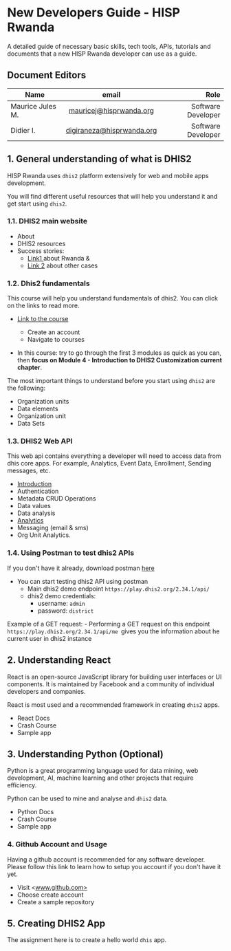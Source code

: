 # New Developers Guide - HISP Rwanda
A detailed guide of necessary basic skills, tech tools, APIs, tutorials and documents that a new HISP Rwanda developer can use as a guide.

## Document Editors 
| Name            | email                   | Role                
| ----------------|:-----------------------:| ------------------:|
| Maurice Jules M.| mauricej@hisprwanda.org | Software Developer |
| Didier I.       | digiraneza@hisprwanda.org|Software Developer  |

## 1. General understanding of what is DHIS2
HISP Rwanda uses `dhis2` platform extensively for web and mobile apps development.

You will find different useful resources that will help you understand it and get start using `dhis2`. 

### 1.1. DHIS2 main website
- About
- DHIS2 resources
- Success stories: 
    - [Link1 ](https://www.dhis2.org/rwanda-covid-testing) about Rwanda & 
    - [Link 2](https://www.dhis2.org/in-action) about other cases


### 1.2. Dhis2 fundamentals 
This course will help you understand fundamentals of dhis2. You can click on the links to read more. 
- [Link to the course](https://academy.dhis2.org/courses/HISP/DHIS2_Level1/2015_Q1/about)
    - Create an account 
    - Navigate to courses

- In this course: try to go through the first 3 modules as quick as you can, then **focus on Module 4 - Introduction to DHIS2 Customization current chapter**. 

The most important things to understand before you start using `dhis2` are the following: 
- Organization units
- Data elements
- Organization unit
- Data Sets 


### 1.3. DHIS2 Web API 
This web api contains everything a developer will need to access data from dhis core apps. 
For example, Analytics, Event Data, Enrollment, Sending messages, etc. 
- [Introduction](https://docs.dhis2.org/2.34/en/dhis2_developer_manual/web-api.html#introduction)
- Authentication
- Metadata CRUD Operations
- Data values
- Data analysis
- [Analytics](https://docs.dhis2.org/2.34/en/dhis2_developer_manual/web-api.html#analytics)
- Messaging (email & sms)
- Org Unit Analytics. 

### 1.4. Using Postman to test dhis2 APIs
If you don't have it already, download postman [here](https://www.postman.com/downloads/)
- You can start testing dhis2 API using postman
    - Main dhis2 demo endpoint `https://play.dhis2.org/2.34.1/api/ `
    - dhis2 demo credentials:
        - username: `admin`
        - password: `district`

Example of a GET request:
    - Performing a GET request on this endpoint `https://play.dhis2.org/2.34.1/api/me `gives you the information about he current user in dhis2 instance


## 2. Understanding React
React is an open-source JavaScript library for building user interfaces or UI components. It is maintained by Facebook and a community of individual developers and companies.

React is most used and a recommended framework in creating `dhis2` apps.

- React Docs
- Crash Course
- Sample app

## 3. Understanding Python (Optional)
Python is a great programming language used for data mining, web development, AI, machine learning and other projects that require efficiency. 

Python can be used to mine and analyse and `dhis2` data.

- Python Docs
- Crash Course
- Sample app

### 4. Github Account and Usage
Having a github account is recommended for any software developer. Please follow this link to learn how to setup you account if you don't have it yet.

- Visit <www.github.com>
- Choose create account
- Create a sample repository

## 5. Creating DHIS2 App
The assignment here is to create a hello world `dhis` app.


